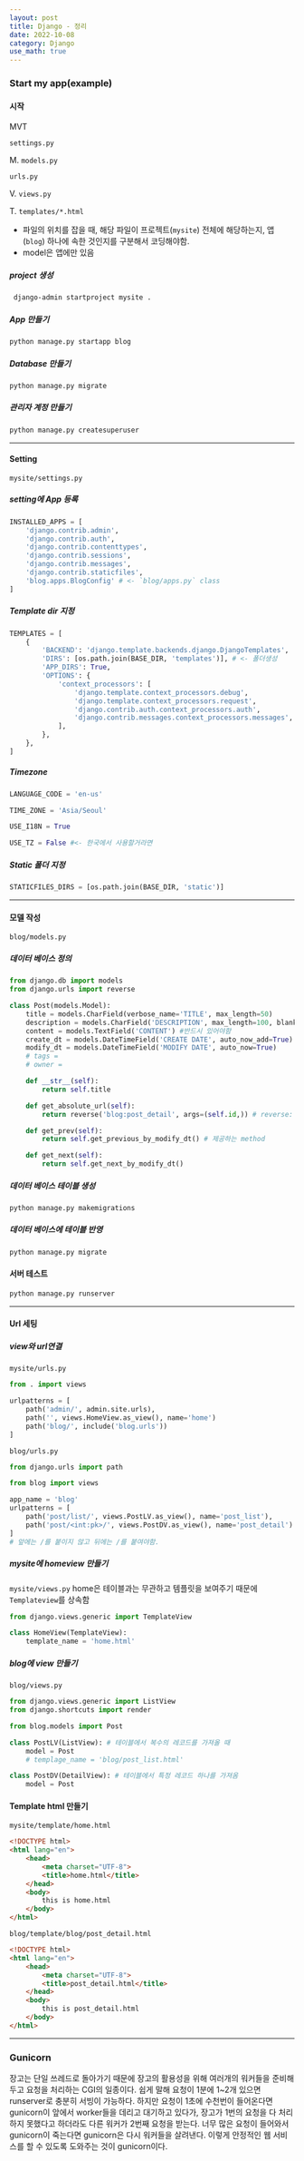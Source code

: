 ```yaml
---
layout: post
title: Django - 정리
date: 2022-10-08
category: Django
use_math: true
---
```


### Start my app(example)

#### 시작

MVT

`settings.py`

M. `models.py`

`urls.py`

V. `views.py`

T. `templates/*.html`

- 파일의 위치를 잡을 때, 해당 파일이 프로젝트(`mysite`) 전체에 해당하는지, 앱(`blog`) 하나에 속한 것인지를 구분해서 코딩해야함.
- model은 앱에만 있음

##### project 생성

```bash
 django-admin startproject mysite .
```

##### App 만들기

```bash
python manage.py startapp blog
```

##### Database 만들기

```bash
python manage.py migrate
```

##### 관리자 계정 만들기

```bash
python manage.py createsuperuser
```

----

#### Setting

`mysite/settings.py`

##### setting에 App 등록

```python
INSTALLED_APPS = [
    'django.contrib.admin',
    'django.contrib.auth',
    'django.contrib.contenttypes',
    'django.contrib.sessions',
    'django.contrib.messages',
    'django.contrib.staticfiles',
    'blog.apps.BlogConfig' # <- `blog/apps.py` class
]
```

##### Template dir 지정

```python
TEMPLATES = [
    {
        'BACKEND': 'django.template.backends.django.DjangoTemplates',
        'DIRS': [os.path.join(BASE_DIR, 'templates')], # <- 폴더생성
        'APP_DIRS': True,
        'OPTIONS': {
            'context_processors': [
                'django.template.context_processors.debug',
                'django.template.context_processors.request',
                'django.contrib.auth.context_processors.auth',
                'django.contrib.messages.context_processors.messages',
            ],
        },
    },
]
```

##### Timezone

```python
LANGUAGE_CODE = 'en-us'

TIME_ZONE = 'Asia/Seoul'

USE_I18N = True

USE_TZ = False #<- 한국에서 사용할거라면 
```

##### Static 폴더 지정

```python
STATICFILES_DIRS = [os.path.join(BASE_DIR, 'static')]
```

---

#### 모델 작성

`blog/models.py`

##### 데이터 베이스 정의

```python
from django.db import models
from django.urls import reverse

class Post(models.Model):
    title = models.CharField(verbose_name='TITLE', max_length=50)
    description = models.CharField('DESCRIPTION', max_length=100, blank=True, help_text='simple description text.') # 블랭크가 있어도 됨
    content = models.TextField('CONTENT') #반드시 있어야함
    create_dt = models.DateTimeField('CREATE DATE', auto_now_add=True) #자동으로 시간 생성
    modify_dt = models.DateTimeField('MODIFY DATE', auto_now=True)
    # tags = 
    # owner = 

    def __str__(self):
        return self.title

    def get_absolute_url(self):
        return reverse('blog:post_detail', args=(self.id,)) # reverse: url을 만들어주는 함수. id는 자동으로 생성

    def get_prev(self):
        return self.get_previous_by_modify_dt() # 제공하는 method

    def get_next(self):
        return self.get_next_by_modify_dt()
```

##### 데이터 베이스 테이블 생성

```bash
python manage.py makemigrations
```

##### 데이터 베이스에 테이블 반영

```bash
python manage.py migrate
```

#### 서버 테스트

```python
python manage.py runserver
```

---

#### Url 세팅

##### view와 url연결

`mysite/urls.py`

```python
from . import views

urlpatterns = [
    path('admin/', admin.site.urls),
    path('', views.HomeView.as_view(), name='home')
    path('blog/', include('blog.urls'))
]

```

`blog/urls.py`

```python
from django.urls import path

from blog import views

app_name = 'blog'
urlpatterns = [
    path('post/list/', views.PostLV.as_view(), name='post_list'),
    path('post/<int:pk>/', views.PostDV.as_view(), name='post_detail') # 이름을 pk로 하여 int로 바꾼후 view로 넘김
]
# 앞에는 /를 붙이지 않고 뒤에는 /를 붙여야함.
```

##### mysite에 homeview 만들기

`mysite/views.py` home은 테이블과는 무관하고 템플릿을 보여주기 때문에 `Templateview`를 상속함 

```python
from django.views.generic import TemplateView

class HomeView(TemplateView):
    template_name = 'home.html'
```

##### blog에 view 만들기

`blog/views.py` 

```python
from django.views.generic import ListView
from django.shortcuts import render

from blog.models import Post

class PostLV(ListView): # 테이블에서 복수의 레코드를 가져올 때
    model = Post
    # templage_name = 'blog/post_list.html'

class PostDV(DetailView): # 테이블에서 특정 레코드 하나를 가져옴
    model = Post
```

#### Template html 만들기

`mysite/template/home.html`

```html
<!DOCTYPE html>
<html lang="en">
    <head>
        <meta charset="UTF-8">
        <title>home.html</title>
    </head>
    <body>
        this is home.html
    </body>
</html>
```

`blog/template/blog/post_detail.html`

```html
<!DOCTYPE html>
<html lang="en">
    <head>
        <meta charset="UTF-8">
        <title>post_detail.html</title>
    </head>
    <body>
        this is post_detail.html
    </body>
</html>
```

---


### Gunicorn

장고는 단일 쓰레드로 돌아가기 때문에 장고의 활용성을 위해 여러개의 워커들을 준비해 두고 요청을 처리하는 CGI의 일종이다. 
쉽게 말해 요청이 1분에 1~2개 있으면 runserver로 충분히 서빙이 가능하다. 
하지만 요청이 1초에 수천번이 들어온다면 gunicorn이 앞에서 worker들을 데리고 대기하고 있다가, 장고가 1번의 요청을 다 처리하지 못했다고 하더라도 다른 워커가 2번째 요청을 받는다.
너무 많은 요청이 들어와서 gunicorn이 죽는다면 gunicorn은 다시 워커들을 살려낸다. 
이렇게 안정적인 웹 서비스를 할 수 있도록 도와주는 것이 gunicorn이다. 
